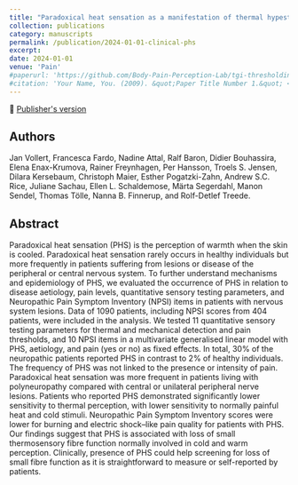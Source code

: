 ```yaml
---
title: "Paradoxical heat sensation as a manifestation of thermal hypesthesia: a study of 1090 patients with lesions of the somatosensory system"
collection: publications
category: manuscripts
permalink: /publication/2024-01-01-clinical-phs
excerpt:
date: 2024-01-01
venue: 'Pain'
#paperurl: 'https://github.com/Body-Pain-Perception-Lab/tgi-thresholding/tree/main/Manuscript/Deolindo_JPain_2025.pdf'
#citation: 'Your Name, You. (2009). &quot;Paper Title Number 1.&quot; <i>Journal 1</i>. 1(1).'
---
```


<!--more-->

📄 [Publisher's version](https://journals.lww.com/pain/fulltext/2024/01000/paradoxical_heat_sensation_as_a_manifestation_of.19.aspx) 

## Authors
Jan Vollert, Francesca Fardo, Nadine Attal, Ralf Baron, Didier Bouhassira, Elena Enax-Krumova, Rainer Freynhagen, Per Hansson, Troels S. Jensen, Dilara Kersebaum, Christoph Maier, Esther Pogatzki-Zahn, Andrew S.C. Rice, Juliane Sachau, Ellen L. Schaldemose, Märta Segerdahl, Manon Sendel, Thomas Tölle, Nanna B. Finnerup, and Rolf-Detlef Treede.

## Abstract

Paradoxical heat sensation (PHS) is the perception of warmth when the skin is cooled. Paradoxical heat sensation rarely occurs in healthy individuals but more frequently in patients suffering from lesions or disease of the peripheral or central nervous system. To further understand mechanisms and epidemiology of PHS, we evaluated the occurrence of PHS in relation to disease aetiology, pain levels, quantitative sensory testing parameters, and Neuropathic Pain Symptom Inventory (NPSI) items in patients with nervous system lesions. Data of 1090 patients, including NPSI scores from 404 patients, were included in the analysis. We tested 11 quantitative sensory testing parameters for thermal and mechanical detection and pain thresholds, and 10 NPSI items in a multivariate generalised linear model with PHS, aetiology, and pain (yes or no) as fixed effects. In total, 30% of the neuropathic patients reported PHS in contrast to 2% of healthy individuals. The frequency of PHS was not linked to the presence or intensity of pain. Paradoxical heat sensation was more frequent in patients living with polyneuropathy compared with central or unilateral peripheral nerve lesions. Patients who reported PHS demonstrated significantly lower sensitivity to thermal perception, with lower sensitivity to normally painful heat and cold stimuli. Neuropathic Pain Symptom Inventory scores were lower for burning and electric shock–like pain quality for patients with PHS. Our findings suggest that PHS is associated with loss of small thermosensory fibre function normally involved in cold and warm perception. Clinically, presence of PHS could help screening for loss of small fibre function as it is straightforward to measure or self-reported by patients.